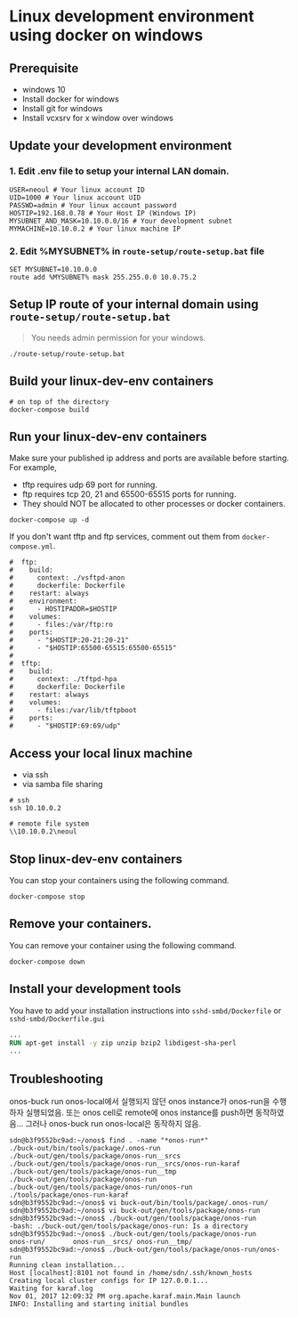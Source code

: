 # Linux development environment using docker on windows

## Prerequisite

- windows 10
- Install docker for windows
- Install git for windows
- Install vcxsrv for x window over windows

## Update your development environment

### 1. Edit .env file to setup your internal LAN domain.

``` shell
USER=neoul # Your linux account ID
UID=1000 # Your linux account UID
PASSWD=admin # Your linux account password
HOSTIP=192.168.0.78 # Your Host IP (Windows IP)
MYSUBNET_AND_MASK=10.10.0.0/16 # Your development subnet
MYMACHINE=10.10.0.2 # Your linux machine IP
```

### 2. Edit %MYSUBNET% in `route-setup/route-setup.bat` file

``` dos
SET MYSUBNET=10.10.0.0
route add %MYSUBNET% mask 255.255.0.0 10.0.75.2
```

## Setup IP route of your internal domain using `route-setup/route-setup.bat`

> You needs admin permission for your windows.

``` dos
./route-setup/route-setup.bat
```

## Build your linux-dev-env containers

``` shell
# on top of the directory
docker-compose build
```

## Run your linux-dev-env containers

Make sure your published ip address and ports are available before starting.
For example, 
- tftp requires udp 69 port for running.
- ftp requires tcp 20, 21 and 65500-65515 ports for running.
- They should NOT be allocated to other processes or docker containers.

```shell
docker-compose up -d
```

If you don't want tftp and ftp services, comment out them from `docker-compose.yml`.

``` shell
#  ftp:
#    build:
#      context: ./vsftpd-anon
#      dockerfile: Dockerfile
#    restart: always
#    environment:
#      - HOSTIPADDR=$HOSTIP
#    volumes:
#      - files:/var/ftp:ro
#    ports:
#      - "$HOSTIP:20-21:20-21"
#      - "$HOSTIP:65500-65515:65500-65515"
#
#  tftp:
#    build:
#      context: ./tftpd-hpa
#      dockerfile: Dockerfile
#    restart: always
#    volumes:
#      - files:/var/lib/tftpboot
#    ports:
#      - "$HOSTIP:69:69/udp"
```

## Access your local linux machine

- via ssh
- via samba file sharing

``` shell
# ssh
ssh 10.10.0.2

# remote file system
\\10.10.0.2\neoul
```

## Stop linux-dev-env containers

You can stop your containers using the following command.

```shell
docker-compose stop
```

## Remove your containers.

You can remove your container using the following command.

```shell
docker-compose down
```

## Install your development tools

You have to add your installation instructions into `sshd-smbd/Dockerfile` or `sshd-smbd/Dockerfile.gui`

``` Dockerfile
...
RUN apt-get install -y zip unzip bzip2 libdigest-sha-perl
...
```

## Troubleshooting

onos-buck run onos-local에서 실행되지 않던 onos instance가 onos-run을 수행하자 실행되었음.
또는 onos cell로 remote에 onos instance를 push하면 동작하였음...
그러나 onos-buck run onos-local은 동작하지 않음.

```
sdn@b3f9552bc9ad:~/onos$ find . -name "*onos-run*"
./buck-out/bin/tools/package/.onos-run
./buck-out/gen/tools/package/onos-run__srcs
./buck-out/gen/tools/package/onos-run__srcs/onos-run-karaf
./buck-out/gen/tools/package/onos-run__tmp
./buck-out/gen/tools/package/onos-run
./buck-out/gen/tools/package/onos-run/onos-run
./tools/package/onos-run-karaf
sdn@b3f9552bc9ad:~/onos$ vi buck-out/bin/tools/package/.onos-run/
sdn@b3f9552bc9ad:~/onos$ vi buck-out/gen/tools/package/onos-run
sdn@b3f9552bc9ad:~/onos$ ./buck-out/gen/tools/package/onos-run
-bash: ./buck-out/gen/tools/package/onos-run: Is a directory
sdn@b3f9552bc9ad:~/onos$ ./buck-out/gen/tools/package/onos-run
onos-run/       onos-run__srcs/ onos-run__tmp/  
sdn@b3f9552bc9ad:~/onos$ ./buck-out/gen/tools/package/onos-run/onos-run 
Running clean installation...
Host [localhost]:8101 not found in /home/sdn/.ssh/known_hosts
Creating local cluster configs for IP 127.0.0.1...
Waiting for karaf.log
Nov 01, 2017 12:09:32 PM org.apache.karaf.main.Main launch
INFO: Installing and starting initial bundles
```
